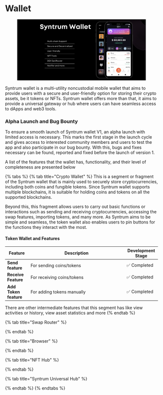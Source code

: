 # Wallet

<figure><img src="../.gitbook/assets/Image 6-7-23 at 10.35 AM.jpeg" alt=""><figcaption></figcaption></figure>

Syntrum wallet is a multi-utility noncustodial mobile wallet that aims to provide users with a secure and user-friendly option for storing their crypto assets, be it tokens or NFTs. Syntrum wallet offers more than that, it aims to provide a universal gateway or hub where users can have seamless access to dApps and web3 tools.

### Alpha Launch and Bug Bounty

To ensure a smooth launch of Syntrum wallet V1, an alpha launch with limited access is necessary. This marks the first stage in the launch cycle and gives access to interested community members and users to test the app and also participate in our bug bounty. With this, bugs and fixes necessary can be found, reported and fixed before the launch of version 1.

A list of the features that the wallet has, functionality, and their level of completeness are presented below

{% tabs %}
{% tab title="Crypto Wallet" %}
This is a segment or fragment of the Syntrum wallet that is mainly used to securely store cryptocurrencies, including both coins and fungible tokens. Since Syntrum wallet supports multiple blockchains, it is suitable for holding coins and tokens on all the supported blockchains.&#x20;

Beyond this, this fragment allows users to carry out basic functions or interactions such as sending and receiving cryptocurrencies, accessing the swap features, importing tokens, and many more. As Syntrum aims to be simple and seamless, the token wallet also enables users to pin buttons for the functions they interact with the most.

#### Token Wallet and Features

<table><thead><tr><th>Feature</th><th width="302.66666666666663">Description</th><th>Development Stage</th></tr></thead><tbody><tr><td><strong>Send feature</strong></td><td>For sending coins/tokens</td><td>✅ Completed</td></tr><tr><td><strong>Receive Feature</strong></td><td>For receiving coins/tokens</td><td>✅ Completed</td></tr><tr><td><strong>Add Token feature</strong></td><td>For adding tokens manually</td><td>✅ Completed</td></tr></tbody></table>

There are other intermediate features that this segment has like view activities or history, view asset statistics and more
{% endtab %}

{% tab title="Swap Router" %}

{% endtab %}

{% tab title="Browser" %}

{% endtab %}

{% tab title="NFT Hub" %}

{% endtab %}

{% tab title="Syntrum Universal Hub" %}

{% endtab %}
{% endtabs %}



